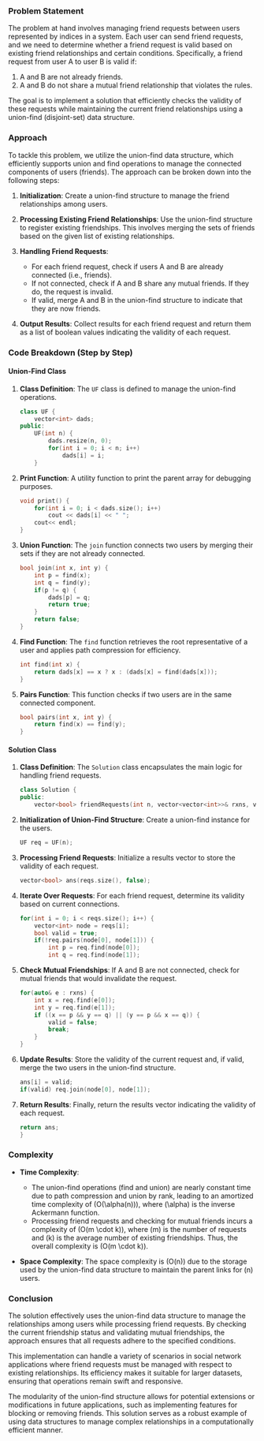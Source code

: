 ### Problem Statement

The problem at hand involves managing friend requests between users represented by indices in a system. Each user can send friend requests, and we need to determine whether a friend request is valid based on existing friend relationships and certain conditions. Specifically, a friend request from user A to user B is valid if:

1. A and B are not already friends.
2. A and B do not share a mutual friend relationship that violates the rules.

The goal is to implement a solution that efficiently checks the validity of these requests while maintaining the current friend relationships using a union-find (disjoint-set) data structure.

### Approach

To tackle this problem, we utilize the union-find data structure, which efficiently supports union and find operations to manage the connected components of users (friends). The approach can be broken down into the following steps:

1. **Initialization**: Create a union-find structure to manage the friend relationships among users.
  
2. **Processing Existing Friend Relationships**: Use the union-find structure to register existing friendships. This involves merging the sets of friends based on the given list of existing relationships.

3. **Handling Friend Requests**:
   - For each friend request, check if users A and B are already connected (i.e., friends).
   - If not connected, check if A and B share any mutual friends. If they do, the request is invalid.
   - If valid, merge A and B in the union-find structure to indicate that they are now friends.

4. **Output Results**: Collect results for each friend request and return them as a list of boolean values indicating the validity of each request.

### Code Breakdown (Step by Step)

#### Union-Find Class

1. **Class Definition**: The `UF` class is defined to manage the union-find operations.

   ```cpp
   class UF {
       vector<int> dads;
   public:
       UF(int n) {
           dads.resize(n, 0);
           for(int i = 0; i < n; i++)
               dads[i] = i;
       }
   ```

2. **Print Function**: A utility function to print the parent array for debugging purposes.

   ```cpp
   void print() {
       for(int i = 0; i < dads.size(); i++)
           cout << dads[i] << " ";
       cout<< endl;
   }
   ```

3. **Union Function**: The `join` function connects two users by merging their sets if they are not already connected.

   ```cpp
   bool join(int x, int y) {
       int p = find(x);
       int q = find(y);
       if(p != q) {
           dads[p] = q;
           return true;
       }
       return false;
   }
   ```

4. **Find Function**: The `find` function retrieves the root representative of a user and applies path compression for efficiency.

   ```cpp
   int find(int x) {
       return dads[x] == x ? x : (dads[x] = find(dads[x]));
   }
   ```

5. **Pairs Function**: This function checks if two users are in the same connected component.

   ```cpp
   bool pairs(int x, int y) {
       return find(x) == find(y);
   }
   ```

#### Solution Class

1. **Class Definition**: The `Solution` class encapsulates the main logic for handling friend requests.

   ```cpp
   class Solution {
   public:
       vector<bool> friendRequests(int n, vector<vector<int>>& rxns, vector<vector<int>>& reqs) {
   ```

2. **Initialization of Union-Find Structure**: Create a union-find instance for the users.

   ```cpp
   UF req = UF(n);
   ```

3. **Processing Friend Requests**: Initialize a results vector to store the validity of each request.

   ```cpp
   vector<bool> ans(reqs.size(), false);
   ```

4. **Iterate Over Requests**: For each friend request, determine its validity based on current connections.

   ```cpp
   for(int i = 0; i < reqs.size(); i++) {
       vector<int> node = reqs[i];
       bool valid = true;
       if(!req.pairs(node[0], node[1])) {
           int p = req.find(node[0]);
           int q = req.find(node[1]);
   ```

5. **Check Mutual Friendships**: If A and B are not connected, check for mutual friends that would invalidate the request.

   ```cpp
   for(auto& e : rxns) {
       int x = req.find(e[0]);
       int y = req.find(e[1]);
       if ((x == p && y == q) || (y == p && x == q)) {
           valid = false;
           break;
       }
   }
   ```

6. **Update Results**: Store the validity of the current request and, if valid, merge the two users in the union-find structure.

   ```cpp
   ans[i] = valid;
   if(valid) req.join(node[0], node[1]);
   ```

7. **Return Results**: Finally, return the results vector indicating the validity of each request.

   ```cpp
   return ans;        
   }
   ```

### Complexity

- **Time Complexity**: 
  - The union-find operations (find and union) are nearly constant time due to path compression and union by rank, leading to an amortized time complexity of \(O(\alpha(n))\), where \(\alpha\) is the inverse Ackermann function.
  - Processing friend requests and checking for mutual friends incurs a complexity of \(O(m \cdot k)\), where \(m\) is the number of requests and \(k\) is the average number of existing friendships. Thus, the overall complexity is \(O(m \cdot k)\).

- **Space Complexity**: The space complexity is \(O(n)\) due to the storage used by the union-find data structure to maintain the parent links for \(n\) users.

### Conclusion

The solution effectively uses the union-find data structure to manage the relationships among users while processing friend requests. By checking the current friendship status and validating mutual friendships, the approach ensures that all requests adhere to the specified conditions.

This implementation can handle a variety of scenarios in social network applications where friend requests must be managed with respect to existing relationships. Its efficiency makes it suitable for larger datasets, ensuring that operations remain swift and responsive.

The modularity of the union-find structure allows for potential extensions or modifications in future applications, such as implementing features for blocking or removing friends. This solution serves as a robust example of using data structures to manage complex relationships in a computationally efficient manner.